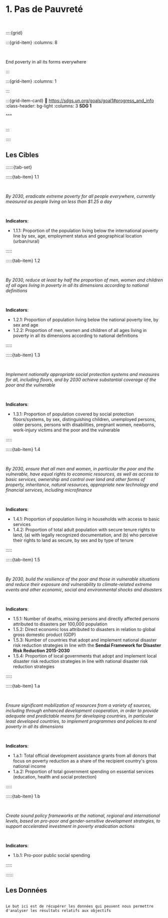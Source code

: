 # 1. Pas de Pauvreté

<br>

::::{grid}

:::{grid-item}
:columns: 8

<br>

<p class="emphase">End poverty in all its forms everywhere</p>


:::

:::{grid-item}
:columns: 1



:::

:::{grid-item-card}
:link: https://sdgs.un.org/goals/goal1#progress_and_info
:class-header: bg-light
:columns: 3
**SDG 1**

^^^

```{image} ../../_static/Images/F-SDG-Icons-2019-WEB/F-WEB-Goal-01.png

```

:::

::::

## Les Cibles

::::::{tab-set} 

:::::{tab-item} 1.1

<br>

*By 2030, eradicate extreme poverty for all people everywhere, currently measured as people living on less than $1.25 a day*

<br>

**Indicators**:

- 1.1.1: Proportion of the population living below the international poverty line by sex, age, employment status and geographical location (urban/rural)

:::::

:::::{tab-item} 1.2

<br>

*By 2030, reduce at least by half the proportion of men, women and children of all ages living in poverty in all its dimensions according to national definitions*

<br>

**Indicators**:

- 1.2.1: Proportion of population living below the national poverty line, by sex and age
- 1.2.2: Proportion of men, women and children of all ages living in poverty in all its dimensions according to national definitions

:::::

:::::{tab-item} 1.3

<br>

*Implement nationally appropriate social protection systems and measures for all, including floors, and by 2030 achieve substantial coverage of the poor and the vulnerable*

<br>

**Indicators**:
    
- 1.3.1: Proportion of population covered by social protection floors/systems, by sex, distinguishing children, unemployed persons, older persons, persons with disabilities, pregnant women, newborns, work-injury victims and the poor and the vulnerable


:::::

:::::{tab-item} 1.4

<br>

*By 2030, ensure that all men and women, in particular the poor and the vulnerable, have equal rights to economic resources, as well as access to basic services, ownership and control over land and other forms of property, inheritance, natural resources, appropriate new technology and financial services, including microfinance*

<br>

**Indicators**:

- 1.4.1: Proportion of population living in households with access to basic services
- 1.4.2: Proportion of total adult population with secure tenure rights to land, (a) with legally recognized documentation, and (b) who perceive their rights to land as secure, by sex and by type of tenure
    
:::::

:::::{tab-item} 1.5

<br>

*By 2030, build the resilience of the poor and those in vulnerable situations and reduce their exposure and vulnerability to climate-related extreme events and other economic, social and environmental shocks and disasters*

<br>

**Indicators**:

- 1.5.1: Number of deaths, missing persons and directly affected persons attributed to disasters per 100,000 population
- 1.5.2: Direct economic loss attributed to disasters in relation to global gross domestic product (GDP)
- 1.5.3: Number of countries that adopt and implement national disaster risk reduction strategies in line with the **Sendai Framework for Disaster Risk Reduction 2015-2030**
- 1.5.4: Proportion of local governments that adopt and implement local disaster risk reduction strategies in line with national disaster risk reduction strategies
    
:::::

:::::{tab-item} 1.a

<br>

*Ensure significant mobilization of resources from a variety of sources, including through enhanced development cooperation, in order to provide adequate and predictable means for developing countries, in particular least developed countries, to implement programmes and policies to end poverty in all its dimensions*

<br>

**Indicators**:

- 1.a.1: Total official development assistance grants from all donors that focus on poverty reduction as a share of the recipient country's gross national income
- 1.a.2: Proportion of total government spending on essential services (education, health and social protection)

:::::

:::::{tab-item} 1.b

<br>

*Create sound policy frameworks at the national, regional and international levels, based on pro-poor and gender-sensitive development strategies, to support accelerated investment in poverty eradication actions*

<br>

**Indicators**:

- 1.b.1: Pro-poor public social spending



:::::

::::::

## Les Données

```{note}

Le but ici est de récupérer les données qui peuvent nous permettre d'analyser les résultats relatifs aux objectifs

```